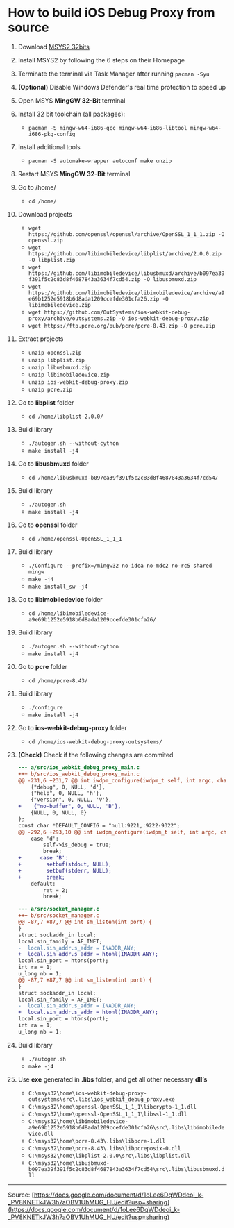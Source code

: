 # How to build iOS Debug Proxy from source

1. Download [MSYS2 32bits](http://www.msys2.org/)

2. Install MSYS2 by following the 6 steps on their Homepage

3. Terminate the terminal via Task Manager after running `pacman -Syu`

4. **(Optional)** Disable Windows Defender's real time protection to speed up

5. Open MSYS **MingGW 32-Bit** terminal

6. Install 32 bit toolchain (all packages):
    * `pacman -S mingw-w64-i686-gcc mingw-w64-i686-libtool mingw-w64-i686-pkg-config`

7. Install additional tools
    * `pacman -S automake-wrapper autoconf make unzip`

8. Restart MSYS **MingGW 32-Bit** terminal

9. Go to /home/
    * `cd /home/`

10. Download projects
    * `wget https://github.com/openssl/openssl/archive/OpenSSL_1_1_1.zip -O openssl.zip`
    * `wget https://github.com/libimobiledevice/libplist/archive/2.0.0.zip -O libplist.zip`
    * `wget https://github.com/libimobiledevice/libusbmuxd/archive/b097ea39f391f5c2c83d8f4687843a3634f7cd54.zip -O libusbmuxd.zip`
    * `wget https://github.com/libimobiledevice/libimobiledevice/archive/a9e69b1252e5918b6d8ada1209ccefde301cfa26.zip -O libimobiledevice.zip`
    * `wget https://github.com/OutSystems/ios-webkit-debug-proxy/archive/outsystems.zip -O ios-webkit-debug-proxy.zip`
    * `wget https://ftp.pcre.org/pub/pcre/pcre-8.43.zip -O pcre.zip`

11. Extract projects
    * `unzip openssl.zip`
    * `unzip libplist.zip`
    * `unzip libusbmuxd.zip`
    * `unzip libimobiledevice.zip`
    * `unzip ios-webkit-debug-proxy.zip`
    * `unzip pcre.zip`

12. Go to **libplist** folder
    * `cd /home/libplist-2.0.0/`

13. Build library
    * `./autogen.sh --without-cython`
    * `make install -j4`

14. Go to **libusbmuxd** folder
    * `cd /home/libusbmuxd-b097ea39f391f5c2c83d8f4687843a3634f7cd54/`

15. Build library
    * `./autogen.sh`
    * `make install -j4`

16. Go to **openssl** folder
    * `cd /home/openssl-OpenSSL_1_1_1`

17. Build library
    * `./Configure --prefix=/mingw32 no-idea no-mdc2 no-rc5 shared mingw`
    * `make -j4`
    * `make install_sw -j4`

18. Go to **libimobiledevice** folder
    * `cd /home/libimobiledevice-a9e69b1252e5918b6d8ada1209ccefde301cfa26/`

19. Build library
    * `./autogen.sh --without-cython`
    * `make install -j4`

20. Go to **pcre** folder
    * `cd /home/pcre-8.43/`

21. Build library
    * `./configure`
    * `make install -j4`

22. Go to **ios-webkit-debug-proxy** folder
    * `cd /home/ios-webkit-debug-proxy-outsystems/`

23. **(Check)** Check if the following changes are commited
    ```diff
    --- a/src/ios_webkit_debug_proxy_main.c
    +++ b/src/ios_webkit_debug_proxy_main.c
    @@ -231,6 +231,7 @@ int iwdpm_configure(iwdpm_t self, int argc, char **argv) {
        {"debug", 0, NULL, 'd'},
        {"help", 0, NULL, 'h'},
        {"version", 0, NULL, 'V'},
    +    {"no-buffer", 0, NULL, 'B'},
        {NULL, 0, NULL, 0}
    };
    const char *DEFAULT_CONFIG = "null:9221,:9222-9322";
    @@ -292,6 +293,10 @@ int iwdpm_configure(iwdpm_t self, int argc, char **argv) {
        case 'd':
            self->is_debug = true;
            break;
    +      case 'B':
    +        setbuf(stdout, NULL);
    +        setbuf(stderr, NULL);
    +        break;
        default:
            ret = 2;
            break;
    ```

    ```diff
    --- a/src/socket_manager.c
    +++ b/src/socket_manager.c
    @@ -87,7 +87,7 @@ int sm_listen(int port) {
    }
    struct sockaddr_in local;
    local.sin_family = AF_INET;
    -  local.sin_addr.s_addr = INADDR_ANY;
    +  local.sin_addr.s_addr = htonl(INADDR_ANY);
    local.sin_port = htons(port);
    int ra = 1;
    u_long nb = 1;
    @@ -87,7 +87,7 @@ int sm_listen(int port) {
    }
    struct sockaddr_in local;
    local.sin_family = AF_INET;
    -  local.sin_addr.s_addr = INADDR_ANY;
    +  local.sin_addr.s_addr = htonl(INADDR_ANY);
    local.sin_port = htons(port);
    int ra = 1;
    u_long nb = 1;
    ```

24. Build library
    * `./autogen.sh`
    * `make -j4`

25. Use **exe** generated in **.libs** folder, and get all other necessary **dll’s**
    * `C:\msys32\home\ios-webkit-debug-proxy-outsystems\src\.libs\ios_webkit_debug_proxy.exe`
    * `C:\msys32\home\openssl-OpenSSL_1_1_1\libcrypto-1_1.dll`
    * `C:\msys32\home\openssl-OpenSSL_1_1_1\libssl-1_1.dll`
    * `C:\msys32\home\libimobiledevice-a9e69b1252e5918b6d8ada1209ccefde301cfa26\src\.libs\libimobiledevice.dll`
    * `C:\msys32\home\pcre-8.43\.libs\libpcre-1.dll`
    * `C:\msys32\home\pcre-8.43\.libs\libpcreposix-0.dll`
    * `C:\msys32\home\libplist-2.0.0\src\.libs\libplist.dll`
    * `C:\msys32\home\libusbmuxd-b097ea39f391f5c2c83d8f4687843a3634f7cd54\src\.libs\libusbmuxd.dll`

---

Source: [https://docs.google.com/document/d/1oLee6DqWDdeoi_k-_PV8KNETkJW3h7aOBV1UhMUG_HU/edit?usp=sharing](https://docs.google.com/document/d/1oLee6DqWDdeoi_k-_PV8KNETkJW3h7aOBV1UhMUG_HU/edit?usp=sharing)